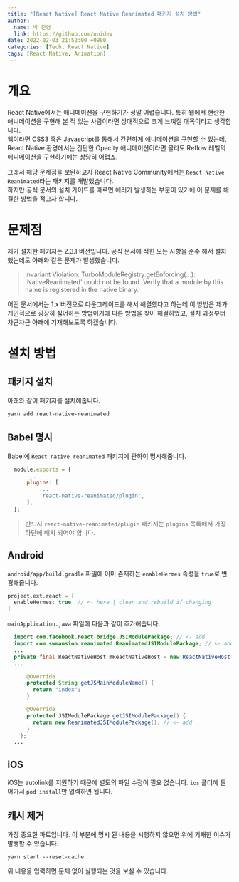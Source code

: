 ```yaml
---
title: "[React Native] React Native Reanimated 패키지 설치 방법"
author:
  name: 박 찬영
  link: https://github.com/unidev
date: 2022-02-03 21:52:00 +0900
categories: [Tech, React Native]
tags: [React Native, Animation]
---
```

# 개요
React Native에서는 애니메이션을 구현하기가 정말 어렵습니다. 특히 웹에서 현란한 애니메이션을 구현해 본 적 있는 사람이라면 상대적으로 크게 느껴질 대목이라고 생각합니다.  
웹이라면 CSS3 혹은 Javascript를 통해서 간편하게 애니메이션을 구현할 수 있는데, React Native 환경에서는 간단한 Opacity 애니메이션이라면 몰라도 Reflow 레벨의 애니메이션을 구현하기에는 상당히 어렵죠.

그래서 해당 문제점을 보완하고자 React Native Community에서는 ```React Native Reanimated```라는 패키지를 개발했습니다.  
하지만 공식 문서의 설치 가이드를 따르면 에러가 발생하는 부분이 있기에 이 문제를 해결한 방법을 적고자 합니다.
# 문제점
제가 설치한 패키지는 2.3.1 버전입니다. 공식 문서에 적힌 모든 사항을 준수 해서 설치했는데도 아래와 같은 문제가 발생했습니다.

> Invariant Violation: TurboModuleRegistry.getEnforcing(...): 'NativeReanimated' could not be found. Verify that a module by this name is registered in the native binary.

어떤 문서에서는 1.x 버전으로 다운그레이드를 해서 해결했다고 하는데 이 방법은 제가 개인적으로 굉장히 싫어하는 방법이기에 다른 방법을 찾아 해결하였고, 설치 과정부터 차근차근 아래에 기재해보도록 하겠습니다.
# 설치 방법
## 패키지 설치
아래와 같이 패키지를 설치해줍니다.
```sheel
yarn add react-native-reanimated
```
## Babel 명시
Babel에 ```React native reanimated``` 패키지에 관하여 명시해줍니다.  
```javascript
  module.exports = {
      ...
      plugins: [
          ...
          'react-native-reanimated/plugin',
      ],
  };
```
> 반드시 ```react-native-reanimated/plugin``` 패키지는 ```plugins``` 목록에서 가장 하단에 배치 되어야 합니다.

## Android
```android/app/build.gradle``` 파일에 이미 존재하는 ```enableHermes``` 속성을 ```true```로 변경해줍니다.
```gradle
project.ext.react = [
  enableHermes: true  // <- here | clean and rebuild if changing
]
```

```mainApplication.java``` 파일에 다음과 같이 추가해줍니다.
```java
  import com.facebook.react.bridge.JSIModulePackage; // <- add
  import com.swmansion.reanimated.ReanimatedJSIModulePackage; // <- add
  ...
  private final ReactNativeHost mReactNativeHost = new ReactNativeHost(this) {
  ...

      @Override
      protected String getJSMainModuleName() {
        return "index";
      }

      @Override
      protected JSIModulePackage getJSIModulePackage() {
        return new ReanimatedJSIModulePackage(); // <- add
      }
    };
  ...
```
## iOS
iOS는 autolink를 지원하기 때문에 별도의 파일 수정이 필요 없습니다. ```ios``` 폴더에 들어가서 ```pod install```만 입력하면 됩니다.
## 캐시 제거
가장 중요한 파트입니다. 이 부분에 명시 된 내용을 시행하지 않으면 위에 기재한 이슈가 발생할 수 있습니다.
```shell
yarn start --reset-cache
```
위 내용을 입력하면 문제 없이 실행되는 것을 보실 수 있습니다.